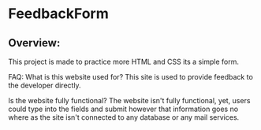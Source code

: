 # FeedbackForm
## Overview:
This project is made to practice more HTML and CSS its a simple form.

FAQ:
What is this website used for?
This site is used to provide feedback to the developer directly.

Is the website fully functional?
The website isn't fully functional, yet, users could type into the fields and submit however that information goes no where as the site
isn't connected to any database or any mail services.
